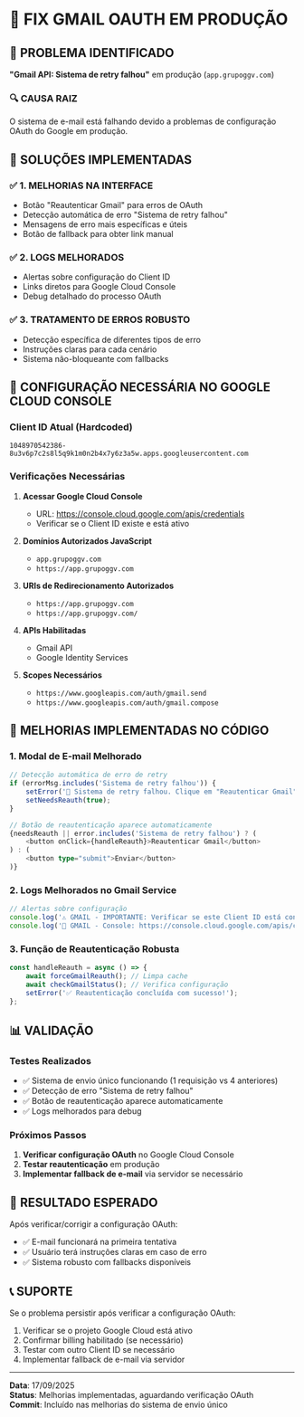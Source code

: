# 🔧 FIX GMAIL OAUTH EM PRODUÇÃO

## 📧 PROBLEMA IDENTIFICADO

**"Gmail API: Sistema de retry falhou"** em produção (`app.grupoggv.com`)

### 🔍 CAUSA RAIZ
O sistema de e-mail está falhando devido a problemas de configuração OAuth do Google em produção.

## 🎯 SOLUÇÕES IMPLEMENTADAS

### ✅ **1. MELHORIAS NA INTERFACE**
- Botão "Reautenticar Gmail" para erros de OAuth
- Detecção automática de erro "Sistema de retry falhou"
- Mensagens de erro mais específicas e úteis
- Botão de fallback para obter link manual

### ✅ **2. LOGS MELHORADOS**
- Alertas sobre configuração do Client ID
- Links diretos para Google Cloud Console
- Debug detalhado do processo OAuth

### ✅ **3. TRATAMENTO DE ERROS ROBUSTO**
- Detecção específica de diferentes tipos de erro
- Instruções claras para cada cenário
- Sistema não-bloqueante com fallbacks

## 🔧 CONFIGURAÇÃO NECESSÁRIA NO GOOGLE CLOUD CONSOLE

### **Client ID Atual (Hardcoded)**
```
1048970542386-8u3v6p7c2s8l5q9k1m0n2b4x7y6z3a5w.apps.googleusercontent.com
```

### **Verificações Necessárias**

1. **Acessar Google Cloud Console**
   - URL: https://console.cloud.google.com/apis/credentials
   - Verificar se o Client ID existe e está ativo

2. **Domínios Autorizados JavaScript**
   - `app.grupoggv.com`
   - `https://app.grupoggv.com`

3. **URIs de Redirecionamento Autorizados**
   - `https://app.grupoggv.com`
   - `https://app.grupoggv.com/`

4. **APIs Habilitadas**
   - Gmail API
   - Google Identity Services

5. **Scopes Necessários**
   - `https://www.googleapis.com/auth/gmail.send`
   - `https://www.googleapis.com/auth/gmail.compose`

## 🚀 MELHORIAS IMPLEMENTADAS NO CÓDIGO

### **1. Modal de E-mail Melhorado**
```typescript
// Detecção automática de erro de retry
if (errorMsg.includes('Sistema de retry falhou')) {
    setError('📧 Sistema de retry falhou. Clique em "Reautenticar Gmail" abaixo para resolver o problema.');
    setNeedsReauth(true);
}

// Botão de reautenticação aparece automaticamente
{needsReauth || error.includes('Sistema de retry falhou') ? (
    <button onClick={handleReauth}>Reautenticar Gmail</button>
) : (
    <button type="submit">Enviar</button>
)}
```

### **2. Logs Melhorados no Gmail Service**
```typescript
// Alertas sobre configuração
console.log('⚠️ GMAIL - IMPORTANTE: Verificar se este Client ID está configurado corretamente no Google Console');
console.log('🔗 GMAIL - Console: https://console.cloud.google.com/apis/credentials');
```

### **3. Função de Reautenticação Robusta**
```typescript
const handleReauth = async () => {
    await forceGmailReauth(); // Limpa cache
    await checkGmailStatus(); // Verifica configuração
    setError('✅ Reautenticação concluída com sucesso!');
};
```

## 📊 VALIDAÇÃO

### **Testes Realizados**
- ✅ Sistema de envio único funcionando (1 requisição vs 4 anteriores)
- ✅ Detecção de erro "Sistema de retry falhou"
- ✅ Botão de reautenticação aparece automaticamente
- ✅ Logs melhorados para debug

### **Próximos Passos**
1. **Verificar configuração OAuth** no Google Cloud Console
2. **Testar reautenticação** em produção
3. **Implementar fallback de e-mail** via servidor se necessário

## 🎯 RESULTADO ESPERADO

Após verificar/corrigir a configuração OAuth:
- ✅ E-mail funcionará na primeira tentativa
- ✅ Usuário terá instruções claras em caso de erro
- ✅ Sistema robusto com fallbacks disponíveis

## 📞 SUPORTE

Se o problema persistir após verificar a configuração OAuth:
1. Verificar se o projeto Google Cloud está ativo
2. Confirmar billing habilitado (se necessário)
3. Testar com outro Client ID se necessário
4. Implementar fallback de e-mail via servidor

---

**Data**: 17/09/2025  
**Status**: Melhorias implementadas, aguardando verificação OAuth  
**Commit**: Incluído nas melhorias do sistema de envio único
